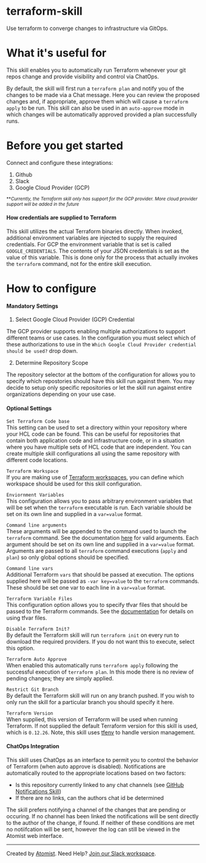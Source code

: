 # terraform-skill

<!---atomist-skill-description:start--->
Use terraform to converge changes to infrastructure via GitOps.
<!---atomist-skill-description:end--->

<!---atomist-skill-readme:start--->
# What it's useful for

This skill enables you to automatically run Terraform whenever your git repos change and provide visibility and control
via ChatOps.
  
By default, the skill will first run a `terraform plan` and notify you of the changes to be made via a Chat message.
Here you can review the proposed changes and, if appropriate, approve them which will cause a `terraform apply` to be
run. This skill can also be used in an `auto-approve` mode in which changes will be automatically approved provided a
plan successfully runs.  

# Before you get started

Connect and configure these integrations:

1. Github
1. Slack
1. Google Cloud Provider (GCP)

<sup>***Currently, the Terraform skill only has support for the GCP provider.  More cloud provider support will be added in the
future*</sup>

#### How credentials are supplied to Terraform

This skill utilizes the actual Terraform binaries directly. When invoked, additional environment variables are injected
to supply the required credentials.  For GCP the environment variable that is set is called `GOOGLE_CREDENTIALS`.  The
contents of your JSON credentials is set as the value of this variable. This is done only for the process that actually
invokes the `terraform` command, not for the entire skill execution.

# How to configure

#### Mandatory Settings 

1. Select Google Cloud Provider (GCP) Credential

The GCP provider supports enabling multiple authorizations to support different teams or use cases. In the configuration
you must select which of these authorizations to use in the `Which Google Cloud Provider credential should be used?`
drop down.

2. Determine Repository Scope

The repository selector at the bottom of the configuration for allows you to specify which repostories should have this
skill run against them. You may decide to setup only specific repositories or let the skill run against entire
organizations depending on your use case.

#### Optional Settings

`Set Terraform Code base`  
This setting can be used to set a directory within your repository where your HCL code can be found. This can be useful
for repositories that contain both application code and infrastructure code, or in a situation where you have multiple
sets of HCL code that are independent. You can create multiple skill configurations all using the same repository with
different code locations.

`Terraform Workspace`  
If you are making use of [Terraform workspaces](https://www.terraform.io/docs/state/workspaces.html), you can define
which workspace should be used for this skill configuration.

`Enviornment Variables`  
This configuration allows you to pass arbitrary environment variables that will be set when the `terraform` executable
is run. Each variable should be set on its own line and supplied in a `var=value` format.

`Command line arguments`  
These arguments will be appended to the command used to launch the `terraform` command. See the documentation
[here](https://www.terraform.io/docs/commands/index.html) for valid arguments. Each argument should be set on its own 
line and supplied in a `var=value` format. Arguments are passed to all `terraform` command executions 
(`apply` and `plan`) so only global options should be specified.

`Command line vars`  
Additional Terraform `vars` that should be passed at execution. The options supplied here will be passed as `-var
key=value` to the `terraform` commands. These should be set one var to each line in a `var=value` format.

`Terraform Variable Files`  
This configuration option allows you to specify tfvar files that should be passed to the Terraform commands. See the
[documentation](https://www.terraform.io/docs/configuration/variables.html#variable-definitions-tfvars-files) for
details on using tfvar files.

`Disable Terraform Init?`  
By default the Terraform skill will run `terraform init` on every run to download the required providers. If you do not
want this to execute, select this option.

`Terraform Auto Approve`  
When enabled this automatically runs `terraform apply` following the successful execution of `terraform plan`. In this
mode there is no review of pending changes; they are simply applied.

`Restrict Git Branch`  
By default the Terraform skill will run on any branch pushed. If you wish to only run the skill for a particular branch
you should specify it here.

`Terraform Version`  
When supplied, this version of Terraform will be used when running Terraform. If not supplied the default Terraform
version for this skill is used, which is `0.12.26`.  Note, this skill uses [tfenv](https://github.com/tfutils/tfenv) to
handle version management.


#### ChatOps Integration
This skill uses ChatOps as an interface to permit you to control the behavior of Terraform (when auto approve is
disabled). Notifications are automatically routed to the appropriate locations based on two factors:

* Is this repository currently linked to any chat channels (see [GitHub Notifications Skill](https://go.atomist.com/catalog/skills/atomist/github-notifications-skill))
* If there are no links, can the authors chat id be determined

The skill prefers notifying a channel of the changes that are pending or occuring. If no channel has been linked the
notifications will be sent directly to the author of the change, if found. If neither of these conditions are met no
notiifcation will be sent, however the log can still be viewed in the Atomist web interface.

<!---atomist-skill-readme:end--->

---
Created by [Atomist][atomist].
Need Help?  [Join our Slack workspace][slack].

[atomist]: https://atomist.com/ (Atomist - How Teams Deliver Software)
[slack]: https://join.atomist.com/ (Atomist Community Slack)
